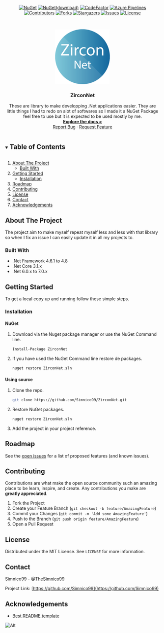 <div align="center">

<a href="https://www.nuget.org/packages/ZirconNet.Core/latest">![NuGet](https://img.shields.io/nuget/v/ZirconNet.Core.svg?style=flat&logo=NuGet)</a>
<a href="https://www.nuget.org/packages/ZirconNet.Core/">![NuGet(download)](https://img.shields.io/nuget/dt/ZirconNet.Core.svg?style=flat&logo=NuGet)</a>
<a href="https://www.codefactor.io/repository/github/simnico99/zirconnet/overview/main">![CodeFactor](https://img.shields.io/codefactor/grade/github/Simnico99/ZirconNet/main?logo=codefactor&logoColor=%23ffff)</a>
<a href="https://dev.azure.com/ZirconCloud/ZirconNet/_build">![Azure Pipelines](https://dev.azure.com/ZirconCloud/ZirconNet/_apis/build/status/Simnico99.ZirconNet?branchName=main)</a><br/>
<a href="https://github.com/Simnico99/ZirconNet/graphs/contributors">![Contributors](https://img.shields.io/github/contributors/Simnico99/ZirconNet?style=flat)</a>
<a href="https://github.com/Simnico99/ZirconNet/network/members">![Forks](https://img.shields.io/github/forks/Simnico99/ZirconNet?style=flat)</a>
<a href="https://github.com/Simnico99/ZirconNet/stargazers">![Stargazers](https://img.shields.io/github/stars/Simnico99/ZirconNet?style=flat)</a>
<a href="https://github.com/Simnico99/ZirconNet/issues">![Issues](https://img.shields.io/github/issues/Simnico99/ZirconNet?style=flat)</a>
<a href="https://github.com/Simnico99/ZirconNet/blob/main/LICENSE">![License](https://img.shields.io/github/license/Simnico99/ZirconNet?style=flat)</a>

</div>

<!-- PROJECT LOGO -->
<br />
<p align="center">
  <a href="https://github.com/Simnico99/ZirconNet">
    <img src="/Logo/ZirconNetLogo%20-%20178x178.png" alt="Logo" width="178" height="178">
  </a>

  <h3 align="center">ZirconNet</h3>

  <p align="center">
    These are library to make developping .Net applications easier. They are little things I had to redo on alot of softwares so I made it a NuGet Package feel free to use but it is expected to be used mostly by me.
    <br />
    <a href="https://github.com/Simnico99/ZirconNet/wiki"><strong>Explore the docs »</strong></a>
    <br />
    <a href="https://github.com/Simnico99/ZirconNet/issues/new?template=bug_report.md&title=Bug+Report">Report Bug</a>
    ·
    <a href="https://github.com/Simnico99/ZirconNet/issues/new?template=feature_request.md&title=Feature+Request">Request Feature</a>
  </p>
</p>



<!-- TABLE OF CONTENTS -->
<details open="open">
  <summary><h2 style="display: inline-block">Table of Contents</h2></summary>
  <ol>
    <li>
      <a href="#about-the-project">About The Project</a>
      <ul>
        <li><a href="#built-with">Built With</a></li>
      </ul>
    </li>
    <li>
      <a href="#getting-started">Getting Started</a>
      <ul>
        <li><a href="#installation">Installation</a></li>
      </ul>
    </li>
    <li><a href="#roadmap">Roadmap</a></li>
    <li><a href="#contributing">Contributing</a></li>
    <li><a href="#license">License</a></li>
    <li><a href="#contact">Contact</a></li>
    <li><a href="#acknowledgements">Acknowledgements</a></li>
  </ol>
</details>



<!-- ABOUT THE PROJECT -->
## About The Project

The project aim to make myself repeat myself less and less with that library so when I fix an issue I can easily update it in all my projects to.

### Built With

* .Net Framework 4.6.1 to 4.8
* .Net Core 3.1.x
* .Net 6.0.x to 7.0.x



<!-- GETTING STARTED -->
## Getting Started

To get a local copy up and running follow these simple steps.

### Installation

#### NuGet
1. Download via the Nuget package manager or use the NuGet Command line.
   ```sh
   Install-Package ZirconNet
   ```
2. If you have used the NuGet Command line restore de packages.
   ```sh
   nuget restore ZirconNet.sln
   ```

#### Using source
1. Clone the repo.
   ```sh
   git clone https://github.com/Simnico99/ZirconNet.git
   ```
2. Restore NuGet packages.
   ```sh
   nuget restore ZirconNet.sln
   ```
3. Add the project in your project reference.

<!-- ROADMAP -->
## Roadmap

See the [open issues](https://github.com/Simnico99/ZirconNet/issues) for a list of proposed features (and known issues).



<!-- CONTRIBUTING -->
## Contributing

Contributions are what make the open source community such an amazing place to be learn, inspire, and create. Any contributions you make are **greatly appreciated**.

1. Fork the Project
2. Create your Feature Branch (`git checkout -b feature/AmazingFeature`)
3. Commit your Changes (`git commit -m 'Add some AmazingFeature'`)
4. Push to the Branch (`git push origin feature/AmazingFeature`)
5. Open a Pull Request



<!-- LICENSE -->
## License

Distributed under the MIT License. See `LICENSE` for more information.



<!-- CONTACT -->
## Contact

Simnico99 - [@TheSimnico99](https://twitter.com/TheSimnico99)

Project Link: [https://github.com/Simnico99](https://github.com/Simnico99)



<!-- ACKNOWLEDGEMENTS -->
## Acknowledgements

* [Best README template](https://github.com/othneildrew/Best-README-Template)

![Alt](https://repobeats.axiom.co/api/embed/a0650907242d49b6fd171cc4e3e011faab230482.svg "Repobeats analytics image")
